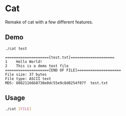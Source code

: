 # Cat
Remake of cat with a few different features.
## Demo
```bash
./cat test
```
```
====================[test.txt]====================
1    Hello World!
2    This is a demo text file
====================[END OF FILE]====================
File size: 37 bytes
File type: ASCII text
MD5: 80821166b8738e0dc55e9c8d0254f07f  test.txt
```
## Usage
```bash
./cat [FILE]
```